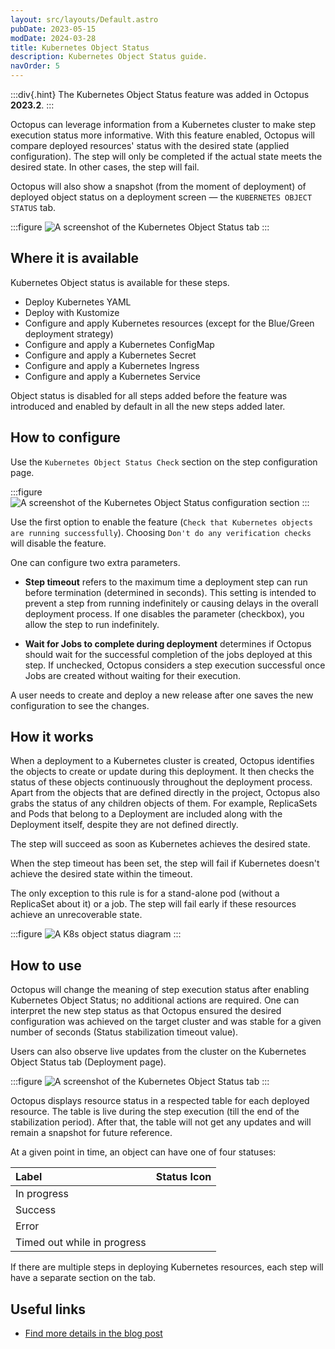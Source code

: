 ```yaml
---
layout: src/layouts/Default.astro
pubDate: 2023-05-15
modDate: 2024-03-28
title: Kubernetes Object Status  
description: Kubernetes Object Status guide.
navOrder: 5
---
```


:::div{.hint}
The Kubernetes Object Status feature was added in Octopus **2023.2**.
:::

Octopus can leverage information from a Kubernetes cluster to make step execution status more informative. With this feature enabled, Octopus will compare deployed resources' status with the desired state (applied configuration). The step will only be completed if the actual state meets the desired state. In other cases, the step will fail.

Octopus will also show a snapshot (from the moment of deployment) of deployed object status on a deployment screen — the `KUBERNETES OBJECT STATUS` tab.

:::figure
![A screenshot of the Kubernetes Object Status tab](/docs/deployments/kubernetes/object-status/status-check-page.png)
:::

## Where it is available

Kubernetes Object status is available for these steps.

* Deploy Kubernetes YAML
* Deploy with Kustomize
* Configure and apply Kubernetes resources (except for the Blue/Green deployment strategy)
* Configure and apply a Kubernetes ConfigMap
* Configure and apply a Kubernetes Secret
* Configure and apply a Kubernetes Ingress
* Configure and apply a Kubernetes Service

Object status is disabled for all steps added before the feature was introduced and enabled by default in all the new steps added later.

## How to configure

Use the `Kubernetes Object Status Check` section on the step configuration page.

:::figure
![A screenshot of the Kubernetes Object Status configuration section](/docs/deployments/kubernetes/object-status/kubernetes-object-status-check-configuration.png)
:::

Use the first option to enable the feature (`Check that Kubernetes objects are running successfully`). Choosing `Don't do any verification checks` will disable the feature.

One can configure two extra parameters.

* **Step timeout** refers to the maximum time a deployment step can run before termination (determined in seconds).
This setting is intended to prevent a step from running indefinitely or causing delays in the overall deployment process. If one disables the parameter (checkbox), you allow the step to run indefinitely.

* **Wait for Jobs to complete during deployment** determines if Octopus should wait for the successful completion of the jobs deployed at this step. If unchecked, Octopus considers a step execution successful once Jobs are created without waiting for their execution.

A user needs to create and deploy a new release after one saves the new configuration to see the changes.

## How it works

When a deployment to a Kubernetes cluster is created, Octopus identifies the objects to create or update during this deployment. It then checks the status of these objects continuously throughout the deployment process. Apart from the objects that are defined directly in the project, Octopus also grabs the status of any children objects of them. For example, ReplicaSets and Pods that belong to a Deployment are included along with the Deployment itself, despite they are not defined directly.

The step will succeed as soon as Kubernetes achieves the desired state.

When the step timeout has been set, the step will fail if Kubernetes doesn't achieve the desired state within the timeout.

The only exception to this rule is for a stand-alone pod (without a ReplicaSet about it) or a job. The step will fail early if these resources achieve an unrecoverable state.

:::figure
![A K8s object status diagram](/docs/deployments/kubernetes/object-status/K8s-object-status-logics.jpg)
:::

## How to use

Octopus will change the meaning of step execution status after enabling Kubernetes Object Status; no additional actions are required. One can interpret the new step status as that Octopus ensured the desired configuration was achieved on the target cluster and was stable for a given number of seconds (Status stabilization timeout value).

Users can also observe live updates from the cluster on the Kubernetes Object Status tab (Deployment page).

:::figure
![A screenshot of the Kubernetes Object Status tab](/docs/deployments/kubernetes/object-status/object-status-tab.png)
:::

Octopus displays resource status in a respected table for each deployed resource. The table is live during the step execution (till the end of the stabilization period). After that, the table will not get any updates and will remain a snapshot for future reference.

At a given point in time, an object can have one of four statuses:

| Label                       | Status Icon                              |
|:----------------------------|:----------------------------------------:|
| In progress                 | <i class="fa-solid fa-spinner"></i>      |
| Success                     | <i class="fa-solid fa-circle-check"></i> |
| Error                       | <i class="fa-solid fa-circle-xmark"></i> |
| Timed out while in progress | <i class="fa-solid fa-clock"></i>        |

If there are multiple steps in deploying Kubernetes resources, each step will have a separate section on the tab.

## Useful links

* [Find more details in the blog post](https://yamldoc.liuyan.wang/blog/live-updates-kubernetes-objects-deployments)
